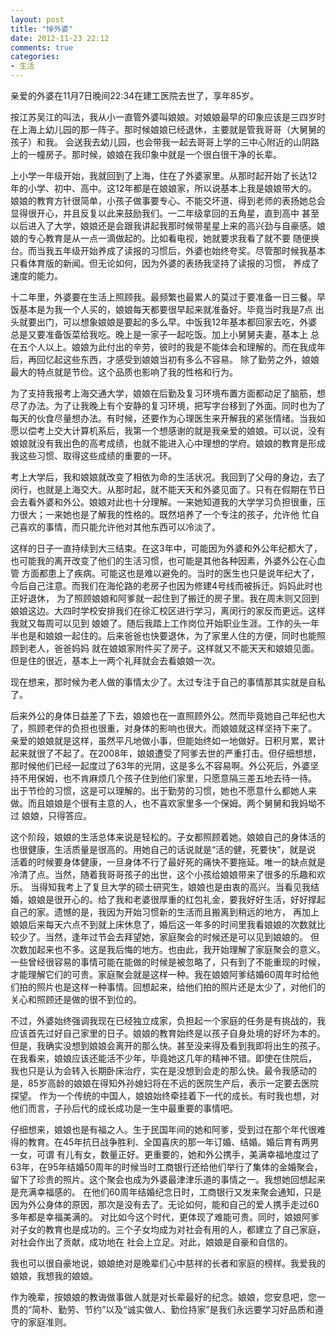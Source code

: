 ```yaml
---
layout: post
title: "悼外婆"
date: 2012-11-23 22:12
comments: true
categories: 
- 生活
---
```



亲爱的外婆在11月7日晚间22:34在建工医院去世了，享年85岁。

按江苏吴江的叫法，我从小一直管外婆叫娘娘。对娘娘最早的印象应该是三四岁时在上海上幼儿园的那一阵子。那时候娘娘已经退休，主要就是管我哥哥（大舅舅的孩子）和我。
会送我去幼儿园，也会带我一起去哥哥上学的三中心附近的山阴路上的一幢房子。那时候，娘娘在我印象中就是一个很白很干净的长辈。

上小学一年级开始，我就回到了上海，住在了外婆家里。从那时起开始了长达12年的小学、初中、高中。这12年都是在娘娘家，所以说基本上我是娘娘带大的。
娘娘的教育方针很简单，小孩子做事要专心、不能交坏道、得到老师的表扬她总会显得很开心，并且反复以此来鼓励我们。一二年级拿回的五角星，直到高中
甚至以后进入了大学，娘娘还是会跟我讲起我那时候带星星上来的高兴劲与自豪感。娘娘的专心教育是从一点一滴做起的。比如看电视，她就要求我看了就不要
随便换台。而当我五年级开始养成了读报的习惯后，外婆也始终夸奖。尽管那时候我基本只看体育版的新闻。但无论如何，因为外婆的表扬我坚持了读报的习惯，
养成了速度的能力。

十二年里，外婆要在生活上照顾我。最频繁也最累人的莫过于要准备一日三餐。早饭基本是为我一个人买的，娘娘每天都要很早起来就准备好。毕竟当时我是7点
出头就要出门，可以想象娘娘是要起的多么早。中饭我12年基本都回家去吃，外婆总是又要准备饭菜给我吃。晚上是一家子一起吃饭。加上小舅舅夫妻，基本上
总在五个人以上。娘娘为此付出的辛劳，彼时的我是不能体会和理解的。而在我成年后，再回忆起这些东西，才感受到娘娘当初有多么不容易。
除了勤劳之外，娘娘最大的特点就是节俭。这个品质也影响了我的性格和行为。

为了支持我报考上海交通大学，娘娘在后勤及复习环境布置方面都动足了脑筋，想尽了办法。为了让我晚上有个安静的复习环境，把写字台移到了外面。同时也为了
每天的伙食尽量想办法。有时候，还要作为心理医生来开解我的紧张情绪。当我如愿以偿考上交大计算机系后，我第一个想感谢的就是我亲爱的娘娘。可以说，没有
娘娘就没有我出色的高考成绩，也就不能进入心中理想的学府。娘娘的教育是形成我这些习惯、取得这些成绩的重要的一环。


考上大学后，我和娘娘就改变了相依为命的生活状况。我回到了父母的身边，去了闵行，也就是上海交大。从那时起，就不能天天和外婆见面了。只有在假期在节日
会去看外婆和外公。娘娘对此也十分理解。一来她知道我的大学学习负担很重，压力很大；一来她也是了解我的性格的。既然培养了一个专注的孩子，允许他
忙自己喜欢的事情，而只能允许他对其他东西可以冷淡了。

这样的日子一直持续到大三结束。在这3年中，可能因为外婆和外公年纪都大了，也可能我的离开改变了他们的生活习惯，也可能是其他各种因素，外婆外公在心血管
方面都患上了疾病。可能这也是难以避免的。当时的医生也只是说年纪大了，今后自己注意。而我们在海伦路的老房子也因为修建4号线而被拆迁。妈妈此时也正好退休，
为了照顾娘娘和阿爹就一起住到了搬迁的房子里。我在周末则又回到娘娘这边。大四时学校安排我们在徐汇校区进行学习，离闵行的家反而更远。这样我就又每周可以见到
娘娘了。随后我踏上工作岗位开始职业生涯。工作的头一年半也是和娘娘一起住的。后来爸爸也快要退休，为了家里人住的方便，同时也能照顾到老人，爸爸妈妈
就在娘娘家附件买了房子。这样就又不能天天和娘娘见面。但是住的很近，基本上一两个礼拜就会去看娘娘一次。

现在想来，那时候为老人做的事情太少了。太过专注于自己的事情那其实就是自私了。

后来外公的身体日益差了下去，娘娘也在一直照顾外公。然而毕竟她自己年纪也大了，照顾老伴的负担也很重，对身体的影响也很大。而娘娘就这样坚持下来了。
亲爱的娘娘就是这样，虽然平凡地做小事，但能始终如一地做好。日积月累，累计起来就很了不起了。在2008年，娘娘遭受了阿爹去世的严重打击。但仔细想想，
那时候他们已经一起度过了63年的光阴，这是多么不容易啊。外公死后，外婆坚持不用保姆，也不肯麻烦几个孩子住到他们家里，只愿意隔三差五地去待一待。
出于节俭的习惯，这是可以理解的。出于勤劳的习惯，她也不愿意什么都她人来做。而且娘娘是个很有主意的人，也不喜欢家里多一个保姆。两个舅舅和我妈坳不过
娘娘，只得答应。

这个阶段，娘娘的生活总体来说是轻松的。子女都照顾着她。娘娘自己的身体活的也很健康，生活质量是很高的。用她自己的话说就是“活的健，死要快”，就是说
活着的时候要身体健康，一旦身体不行了最好死的痛快不要拖延。唯一的缺点就是冷清了点。当然，随着我哥哥孩子的出世，这个小孩给娘娘带来了很多的乐趣和欢乐。
当得知我考上了复旦大学的硕士研究生，娘娘也是由衷的高兴。当看见我结婚，娘娘是很开心的。给了我和老婆很厚重的红包礼金，要我好好生活，好好撑起自己的家。遗憾的是，我因为开始习惯新的生活而且搬离到稍远的地方，
再加上娘娘后来每天六点不到就上床休息了，婚后这一年多的时间里我看娘娘的次数就比较少了。当然，逢年过节会去拜望她，家庭聚会的时候还是可以见到娘娘的。
但次数加起来也不多。这是我后悔的地方。也由此，我开始理解了家庭聚会的意义。一些曾经很容易的事情可能在能做的时候是被忽略了，只有到了不能重现的时候，
才能理解它们的可贵。家庭聚会就是这样一种。我在娘娘阿爹结婚60周年时给他们拍的照片也是这样一种事情。回想起来，给他们拍的照片还是太少了，对他们的
关心和照顾还是做的很不到位的。

不过，外婆始终强调我现在已经独立成家，负担起一个家庭的任务是有挑战的，我应该首先过好自己家里的日子。娘娘的教育始终是以孩子自身处境的好坏为本的。
但是，我确实没想到娘娘会离开的那么快。甚至没来得及看到我即将出生的孩子。在我看来，娘娘应该还能活不少年，毕竟她这几年的精神不错。即使在住院后，
我也只是认为会转入长期卧床治疗，实在是没想到会走的那么快。最令我感动的是，85岁高龄的娘娘在得知外孙媳妇将在不远的医院生产后，表示一定要去医院探望。
作为一个传统的中国人，娘娘始终牵挂着下一代的成长。有时我也想，对他们而言，子孙后代的成长成功是一生中最重要的事情吧。

仔细想来，娘娘也是有福之人。生于民国年间的她和阿爹，受到过在那个年代很难得的教育。在45年抗日战争胜利、全国喜庆的那一年订婚、结婚。婚后育有两男一女，可谓
有儿有女，数量正好。更重要的，她和外公携手，美满幸福地度过了63年，在95年结婚50周年的时候当时工商银行还给他们举行了集体的金婚聚会，留下了珍贵的照片。这个聚会也成为外婆最津津乐道的事情之一。我想她回想起来是充满幸福感的。
在他们60周年结婚纪念日时，工商银行又发来聚会通知，只是因为外公身体的原因，那次是没有去了。无论如何，能和自己的爱人携手走过60多年都是幸福美满的。
对比如今这个时代，更体现了难能可贵。同时，娘娘阿爹对子女的教育也是成功的。三个子女均成为对社会有用的人，都建立了自己家庭，对社会作出了贡献，成功地在
社会上立足。对此，娘娘是自豪和自信的。

我也可以很自豪地说，娘娘绝对是晚辈们心中慈祥的长者和家庭的榜样。我爱我的娘娘，我想我的娘娘。

作为晚辈，按娘娘的教诲做事做人就是对长辈最好的纪念。娘娘，您安息吧，您一贯的“简朴、勤劳、节约”以及“诚实做人、勤俭持家”是我们永远要学习好品质和遵守的家庭准则。